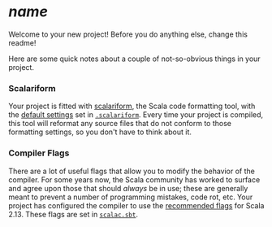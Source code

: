# $name$

Welcome to your new project! Before you do anything else, change this readme!

Here are some quick notes about a couple of not-so-obvious things in your project.

### Scalariform

Your project is fitted with [scalariform](http://scala-ide.org/scalariform/), the Scala code formatting tool, with the [default settings](https://github.com/scala-ide/scalariform/blob/master/formatterPreferences.properties) set in [`.scalariform`](.scalariform). Every time your project is compiled, this tool will reformat any source files that do not conform to those formatting settings, so you don't have to think about it.

### Compiler Flags

There are a lot of useful flags that allow you to modify the behavior of the compiler. For some years now, the Scala community has worked to surface and agree upon those that should _always_ be in use; these are generally meant to prevent a number of programming mistakes, code rot, etc. Your project has configured the compiler to use the [recommended flags]((https://nathankleyn.com/2019/05/13/recommended-scalac-flags-for-2-13/)) for Scala 2.13. These flags are set in [`scalac.sbt`](scalac.sbt).
